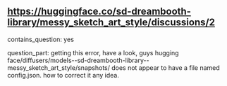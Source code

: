 ## https://huggingface.co/sd-dreambooth-library/messy_sketch_art_style/discussions/2

contains_question: yes

question_part: getting this error, have a look, guys
hugging face/diffusers/models--sd-dreambooth-library--messy_sketch_art_style/snapshots/ does not appear to have a file named config.json.
how to correct it any idea.